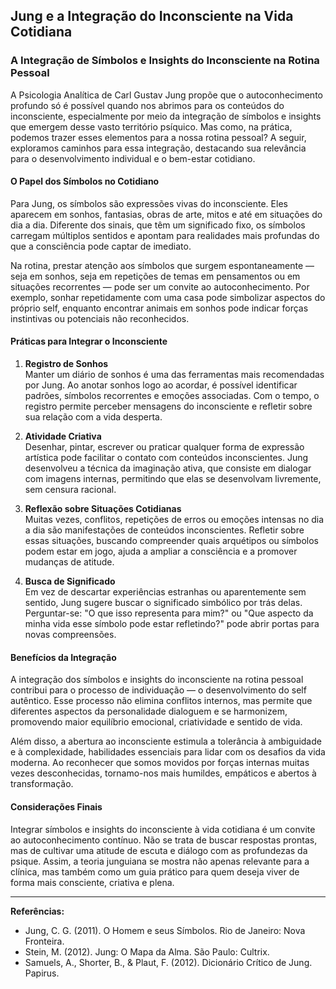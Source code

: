 
## Jung e a Integração do Inconsciente na Vida Cotidiana

### A Integração de Símbolos e Insights do Inconsciente na Rotina Pessoal

A Psicologia Analítica de Carl Gustav Jung propõe que o autoconhecimento profundo só é possível quando nos abrimos para os conteúdos do inconsciente, especialmente por meio da integração de símbolos e insights que emergem desse vasto território psíquico. Mas como, na prática, podemos trazer esses elementos para a nossa rotina pessoal? A seguir, exploramos caminhos para essa integração, destacando sua relevância para o desenvolvimento individual e o bem-estar cotidiano.

#### O Papel dos Símbolos no Cotidiano

Para Jung, os símbolos são expressões vivas do inconsciente. Eles aparecem em sonhos, fantasias, obras de arte, mitos e até em situações do dia a dia. Diferente dos sinais, que têm um significado fixo, os símbolos carregam múltiplos sentidos e apontam para realidades mais profundas do que a consciência pode captar de imediato.

Na rotina, prestar atenção aos símbolos que surgem espontaneamente — seja em sonhos, seja em repetições de temas em pensamentos ou em situações recorrentes — pode ser um convite ao autoconhecimento. Por exemplo, sonhar repetidamente com uma casa pode simbolizar aspectos do próprio self, enquanto encontrar animais em sonhos pode indicar forças instintivas ou potenciais não reconhecidos.

#### Práticas para Integrar o Inconsciente

1. **Registro de Sonhos**  
   Manter um diário de sonhos é uma das ferramentas mais recomendadas por Jung. Ao anotar sonhos logo ao acordar, é possível identificar padrões, símbolos recorrentes e emoções associadas. Com o tempo, o registro permite perceber mensagens do inconsciente e refletir sobre sua relação com a vida desperta.

2. **Atividade Criativa**  
   Desenhar, pintar, escrever ou praticar qualquer forma de expressão artística pode facilitar o contato com conteúdos inconscientes. Jung desenvolveu a técnica da imaginação ativa, que consiste em dialogar com imagens internas, permitindo que elas se desenvolvam livremente, sem censura racional.

3. **Reflexão sobre Situações Cotidianas**  
   Muitas vezes, conflitos, repetições de erros ou emoções intensas no dia a dia são manifestações de conteúdos inconscientes. Refletir sobre essas situações, buscando compreender quais arquétipos ou símbolos podem estar em jogo, ajuda a ampliar a consciência e a promover mudanças de atitude.

4. **Busca de Significado**  
   Em vez de descartar experiências estranhas ou aparentemente sem sentido, Jung sugere buscar o significado simbólico por trás delas. Perguntar-se: "O que isso representa para mim?" ou "Que aspecto da minha vida esse símbolo pode estar refletindo?" pode abrir portas para novas compreensões.

#### Benefícios da Integração

A integração dos símbolos e insights do inconsciente na rotina pessoal contribui para o processo de individuação — o desenvolvimento do self autêntico. Esse processo não elimina conflitos internos, mas permite que diferentes aspectos da personalidade dialoguem e se harmonizem, promovendo maior equilíbrio emocional, criatividade e sentido de vida.

Além disso, a abertura ao inconsciente estimula a tolerância à ambiguidade e à complexidade, habilidades essenciais para lidar com os desafios da vida moderna. Ao reconhecer que somos movidos por forças internas muitas vezes desconhecidas, tornamo-nos mais humildes, empáticos e abertos à transformação.

#### Considerações Finais

Integrar símbolos e insights do inconsciente à vida cotidiana é um convite ao autoconhecimento contínuo. Não se trata de buscar respostas prontas, mas de cultivar uma atitude de escuta e diálogo com as profundezas da psique. Assim, a teoria junguiana se mostra não apenas relevante para a clínica, mas também como um guia prático para quem deseja viver de forma mais consciente, criativa e plena.

---
**Referências:**
- Jung, C. G. (2011). O Homem e seus Símbolos. Rio de Janeiro: Nova Fronteira.
- Stein, M. (2012). Jung: O Mapa da Alma. São Paulo: Cultrix.
- Samuels, A., Shorter, B., & Plaut, F. (2012). Dicionário Crítico de Jung. Papirus.
```
